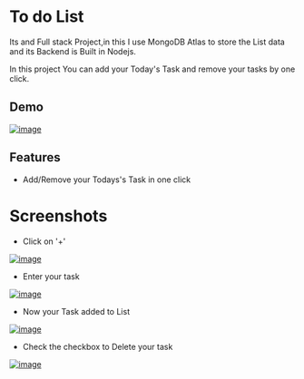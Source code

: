 
# To do List

Its and Full stack Project,in this I use MongoDB Atlas to store the List data
and its Backend is Built in Nodejs.

In  this project You can add your Today's Task and remove your tasks by one click.


## Demo

[![image](https://www.linkpicture.com/q/2022-02-01.png)](https://www.linkpicture.com/view.php?img=LPic61f93a21df70e420871133)



## Features

- Add/Remove your Todays's Task in one click


# Screenshots

- Click on '+'

[![image](https://www.linkpicture.com/q/1_529.png)](https://www.linkpicture.com/view.php?img=LPic61f941ea018b7527542078)

- Enter your task

[![image](https://www.linkpicture.com/q/2_344.png)](https://www.linkpicture.com/view.php?img=LPic61f941ea018b7527542078)

- Now your Task added to List

[![image](https://www.linkpicture.com/q/3_236.png)](https://www.linkpicture.com/view.php?img=LPic61f941ea018b7527542078)

- Check the checkbox to Delete your task

[![image](https://www.linkpicture.com/q/4_189.png)](https://www.linkpicture.com/view.php?img=LPic61f941ea018b7527542078)
